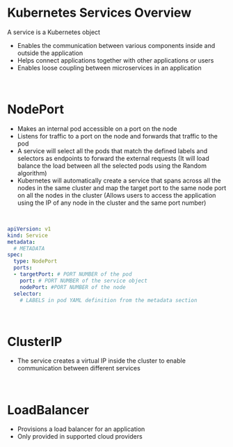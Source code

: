 # Kubernetes Services Overview

A service is a Kubernetes object 

* Enables the communication between various components inside and outside the application
* Helps connect applications together with other applications or users
* Enables loose coupling between microservices in an application

<br>

# NodePort

* Makes an internal pod accessible on a port on the node
* Listens for traffic to a port on the node and forwards that traffic to the pod
* A service will select all the pods that match the defined labels and selectors as endpoints to forward the external requests (It will load balance the load between all the selected pods using the Random algorithm)
* Kubernetes will automatically create a service that spans across all the nodes in the same cluster and map the target port to the same node port on all the nodes in the cluster (Allows users to access the application using the IP of any node in the cluster and the same port number)

<br>

```YAML
apiVersion: v1
kind: Service
metadata:
  # METADATA
spec:
  type: NodePort
  ports:
  - targetPort: # PORT NUMBER of the pod
    port: # PORT NUMBER of the service object
    nodePort: #PORT NUMBER of the node
  selector:
    # LABELS in pod YAML definition from the metadata section
```

<br>

# ClusterIP

* The service creates a virtual IP inside the cluster to enable communication between different services

<br>

# LoadBalancer

* Provisions a load balancer for an application
* Only provided in supported cloud providers